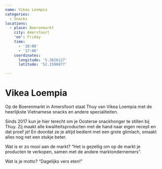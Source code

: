 ```yaml
---
name: Vikea Loempia
categories:
  - Snacks
locations:
  - place: Boerenmarkt
    city: Amersfoort
    'on': Friday
    time:
      - '10:00'
      - '17:00'
    coordinates:
      longitude: '5.3826127'
      latitude: '52.1596877'

---
```


# Vikea Loempia

Op de Boerenmarkt in Amersfoort staat Thuy van Vikea Loempia met de heerlijkste Vietnamese snacks en andere specialiteiten.

Sinds 2017 kun je hier terecht om je Oosterse snackhonger te stillen bij Thuy. Zij maakt alle kwaliteitsproducten met de hand naar eigen recept en dat proef je! En doordat ze je altijd bedient met een grote glimlach, smaakt alles nog net een stukje beter.

Wat is er zo mooi aan de markt?
“Het is gezellig om op de markt je producten te verkopen, samen met de andere marktondernemers”.

Wat is je motto?
“Dagelijks vers eten!”

 